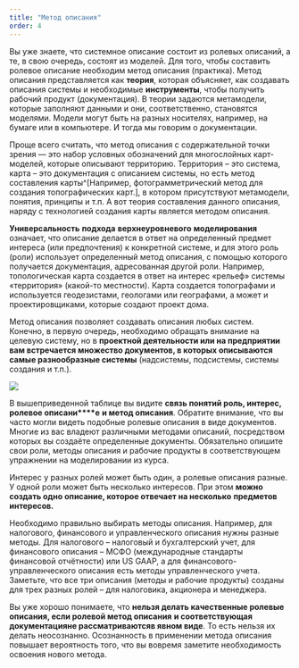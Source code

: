 ```yaml
---
title: "Метод описания"
order: 4
---
```




Вы уже знаете, что системное описание состоит из ролевых описаний, а те, в свою очередь, состоят из моделей. Для того, чтобы составить ролевое описание необходим метод описания (практика). Метод описания представляется как **теория**, которая объясняет, как создавать описания системы и необходимые **инструменты**, чтобы получить рабочий продукт (документация). В теории задаются метамодели, которые заполняют данными и они, соответственно, становятся моделями. Модели могут быть на разных носителях, например, на бумаге или в компьютере. И тогда мы говорим о документации.

Проще всего считать, что метод описания с содержательной точки зрения — это набор условных обозначений для многослойных карт-моделей, которые описывают территорию. Территория – это система, карта – это документация с описанием системы, но есть метод составления карты^[Например, фотограмметрический метод для создания топографических карт.], в котором присутствуют метамодели, понятия, принципы и т.п. А вот теория составления данного описания, наряду с технологией создания карты является методом описания.

**Универсальность** **подхода** **верхнеуровневого** **моделирования** означает, что описание делается в ответ на определенный предмет интереса (или предпочтения) к конкретной системе, и для этого роль (роли) использует определенный метод описания, с помощью которого получается документация, адресованная другой роли. Например, топологическая карта создается в ответ на интерес «рельеф» системы «территория» (какой-то местности). Карта создается топографами и используется геодезистами, геологами или географами, а может и проектировщиками, которые создают проект дома.

Метод описания позволяет создавать описания любых систем. Конечно, в первую очередь, необходимо обращать внимание на целевую систему, но в **проектной деятельности или на предприятии вам встреча****е****тся множество документов, в которых описываются самые разнообразные системы** (надсистемы, подсистемы, системы создания и т.п.).


![](/text/Introduction-to-SThinking/2024-11-23T2158/5950/17.png)


В вышеприведенной таблице вы видите **связь понятий роль, интерес, ролевое описани****е** **и метод описания**. Обратите внимание, что вы часто могли видеть подобные ролевые описания в виде документов. Многие из вас владеют различными методами описаний, посредством которых вы создаёте определенные документы. Обязательно опишите свои роли, методы описания и рабочие продукты в соответствующем упражнении на моделировании из курса.

Интерес у разных ролей может быть один, а ролевые описания разные. У одной роли может быть несколько интересов. При этом **можно создать одно описание, которое отвечает на несколько** **предметов** **интересов.**

Необходимо правильно выбирать методы описания. Например, для налогового, финансового и управленческого описания нужны разные методы. Для налогового – налоговый и бухгалтерский учет, для финансового описания – МСФО (международные стандарты финансовой отчётности) или US GAAP, а для финансового-управленческого описания есть методы управленческого учета. Заметьте, что все три описания (методы и рабочие продукты) созданы для трех разных ролей – для налоговика, акционера и менеджера.

Вы уже хорошо понимаете, что **нельзя делать качественные ролевые описания, если ролевой метод описания** **и соответствующая документация****не рассматрива****ю****тся****в явном виде**. То есть нельзя их делать неосознанно. Осознанность в применении метода описания повышает вероятность того, что вы вовремя заметите необходимость освоения нового метода.

